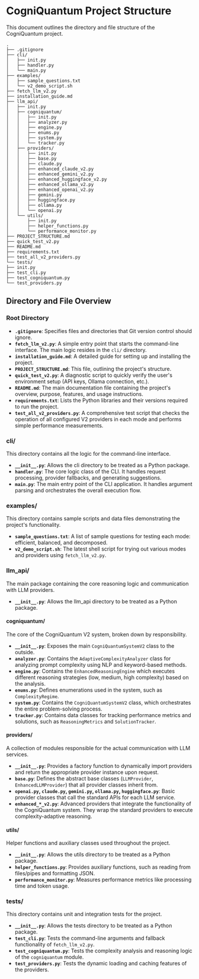 # CogniQuantum Project Structure

This document outlines the directory and file structure of the CogniQuantum project.


```
.
├── .gitignore
├── cli/
│   ├── init.py
│   ├── handler.py
│   └── main.py
├── examples/
│   ├── sample_questions.txt
│   └── v2_demo_script.sh
├── fetch_llm_v2.py
├── installation_guide.md
├── llm_api/
│   ├── init.py
│   ├── cogniquantum/
│   │   ├── init.py
│   │   ├── analyzer.py
│   │   ├── engine.py
│   │   ├── enums.py
│   │   ├── system.py
│   │   └── tracker.py
│   ├── providers/
│   │   ├── init.py
│   │   ├── base.py
│   │   ├── claude.py
│   │   ├── enhanced_claude_v2.py
│   │   ├── enhanced_gemini_v2.py
│   │   ├── enhanced_huggingface_v2.py
│   │   ├── enhanced_ollama_v2.py
│   │   ├── enhanced_openai_v2.py
│   │   ├── gemini.py
│   │   ├── huggingface.py
│   │   ├── ollama.py
│   │   └── openai.py
│   └── utils/
│       ├── init.py
│       ├── helper_functions.py
│       └── performance_monitor.py
├── PROJECT_STRUCTURE.md
├── quick_test_v2.py
├── README.md
├── requirements.txt
├── test_all_v2_providers.py
└── tests/
├── init.py
├── test_cli.py
├── test_cogniquantum.py
└── test_providers.py
```

## Directory and File Overview

### Root Directory

- **`.gitignore`**: Specifies files and directories that Git version control should ignore.
- **`fetch_llm_v2.py`**: A simple entry point that starts the command-line interface. The main logic resides in the `cli/` directory.
- **`installation_guide.md`**: A detailed guide for setting up and installing the project.
- **`PROJECT_STRUCTURE.md`**: This file, outlining the project's structure.
- **`quick_test_v2.py`**: A diagnostic script to quickly verify the user's environment setup (API keys, Ollama connection, etc.).
- **`README.md`**: The main documentation file containing the project's overview, purpose, features, and usage instructions.
- **`requirements.txt`**: Lists the Python libraries and their versions required to run the project.
- **`test_all_v2_providers.py`**: A comprehensive test script that checks the operation of all configured V2 providers in each mode and performs simple performance measurements.

### cli/

This directory contains all the logic for the command-line interface.

- **`__init__.py`**: Allows the cli directory to be treated as a Python package.
- **`handler.py`**: The core logic class of the CLI. It handles request processing, provider fallbacks, and generating suggestions.
- **`main.py`**: The main entry point of the CLI application. It handles argument parsing and orchestrates the overall execution flow.

### examples/

This directory contains sample scripts and data files demonstrating the project's functionality.

- **`sample_questions.txt`**: A list of sample questions for testing each mode: efficient, balanced, and decomposed.
- **`v2_demo_script.sh`**: The latest shell script for trying out various modes and providers using `fetch_llm_v2.py`.

### llm_api/

The main package containing the core reasoning logic and communication with LLM providers.

- **`__init__.py`**: Allows the llm_api directory to be treated as a Python package.

#### cogniquantum/

The core of the CogniQuantum V2 system, broken down by responsibility.

- **`__init__.py`**: Exposes the main `CogniQuantumSystemV2` class to the outside.
- **`analyzer.py`**: Contains the `AdaptiveComplexityAnalyzer` class for analyzing prompt complexity using NLP and keyword-based methods.
- **`engine.py`**: Contains the `EnhancedReasoningEngine` which executes different reasoning strategies (low, medium, high complexity) based on the analysis.
- **`enums.py`**: Defines enumerations used in the system, such as `ComplexityRegime`.
- **`system.py`**: Contains the `CogniQuantumSystemV2` class, which orchestrates the entire problem-solving process.
- **`tracker.py`**: Contains data classes for tracking performance metrics and solutions, such as `ReasoningMetrics` and `SolutionTracker`.

#### providers/

A collection of modules responsible for the actual communication with LLM services.

- **`__init__.py`**: Provides a factory function to dynamically import providers and return the appropriate provider instance upon request.
- **`base.py`**: Defines the abstract base classes (`LLMProvider`, `EnhancedLLMProvider`) that all provider classes inherit from.
- **`openai.py`, `claude.py`, `gemini.py`, `ollama.py`, `huggingface.py`**: Basic provider classes that call the standard APIs for each LLM service.
- **`enhanced_*_v2.py`**: Advanced providers that integrate the functionality of the CogniQuantum system. They wrap the standard providers to execute complexity-adaptive reasoning.

#### utils/

Helper functions and auxiliary classes used throughout the project.

- **`__init__.py`**: Allows the utils directory to be treated as a Python package.
- **`helper_functions.py`**: Provides auxiliary functions, such as reading from files/pipes and formatting JSON.
- **`performance_monitor.py`**: Measures performance metrics like processing time and token usage.

### tests/

This directory contains unit and integration tests for the project.

- **`__init__.py`**: Allows the tests directory to be treated as a Python package.
- **`test_cli.py`**: Tests the command-line arguments and fallback functionality of `fetch_llm_v2.py`.
- **`test_cogniquantum.py`**: Tests the complexity analysis and reasoning logic of the `cogniquantum` module.
- **`test_providers.py`**: Tests the dynamic loading and caching features of the providers.
